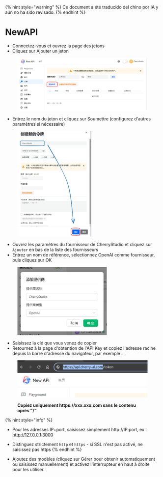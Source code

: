 
{% hint style="warning" %}
Ce document a été traducido del chino por IA y aún no ha sido revisado.
{% endhint %}

# NewAPI

* Connectez-vous et ouvrez la page des jetons
* Cliquez sur Ajouter un jeton

<figure><img src="../../../.gitbook/assets/image (28).png" alt=""><figcaption></figcaption></figure>

* Entrez le nom du jeton et cliquez sur Soumettre (configurez d'autres paramètres si nécessaire)

<figure><img src="../../../.gitbook/assets/image (29).png" alt="" width="240"><figcaption></figcaption></figure>

* Ouvrez les paramètres du fournisseur de CherryStudio et cliquez sur `Ajouter` en bas de la liste des fournisseurs
* Entrez un nom de référence, sélectionnez OpenAI comme fournisseur, puis cliquez sur OK

<figure><img src="../../../.gitbook/assets/image (25).png" alt="" width="291"><figcaption></figcaption></figure>

* Saisissez la clé que vous venez de copier
* Retournez à la page d'obtention de l'API Key et copiez l'adresse racine depuis la barre d'adresse du navigateur, par exemple :

<figure><img src="../../../.gitbook/assets/image (30).png" alt=""><figcaption><p><strong>Copiez uniquement https://xxx.xxx.com sans le contenu après "/"</strong></p></figcaption></figure>

{% hint style="info" %}
* Pour les adresses IP+port, saisissez simplement http://IP:port, ex : http://127.0.0.1:3000
* Distinguez strictement `http` et `https` - si SSL n'est pas activé, ne saisissez pas https
{% endhint %}

* Ajoutez des modèles (cliquez sur Gérer pour obtenir automatiquement ou saisissez manuellement) et activez l'interrupteur en haut à droite pour les utiliser.